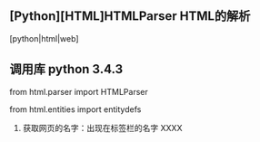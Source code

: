 ## [Python][HTML]HTMLParser HTML的解析
[python|html|web]

## 调用库 python 3.4.3

from html.parser import HTMLParser

from html.entities import entitydefs

1. 获取网页的名字：出现在标签栏的名字<tilte> XXXX </tilte>

